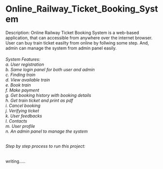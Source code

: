 # Online_Railway_Ticket_Booking_System

<p>Description: Online Railway Ticket Booking System is a web-based application, that can accessible from anywhere over the internet browser. User can buy train ticket easilty from online by follwing some step. And, admin can manage the system from admin panel easily.</p>

<h6>System Features:<br>
  a. User registration <br>
  b. Same login panel for both user and admin <br>
  c. Finding train <br>
  d. View available train <br>
  e. Book train <br>
  f. Make payment <br>
  g. Get booking history with booking details <br>
  h. Get train ticket and print as pdf <br>
  i. Cancel booking <br>
  j. Verifying ticket <br>
  k. User feedbacks <br>
  l. Contacts <br>
  m. User profile <br>
  n. An admin panel to manage the system
 </h6>
 
 <h6>Step by step process to run this project:</h6>
 <p>writing.....</p>
  
  
